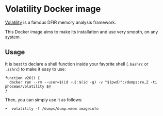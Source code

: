 # Volatility Docker image

[Volatility](https://github.com/volatilityfoundation/volatility) is a famous DFIR memory analysis framework.

This Docker image aims to make its installation and use very smooth, on any system.

## Usage

It is best to declare a shell function inside your favorite shell (`.bashrc` or `.zshrc`) to make it easy to use:

```
function v26() {
  docker run --rm --user=$(id -u):$(id -g) -v "$(pwd)":/dumps:ro,Z -ti phocean/volatility $@
}
```

Then, you can simply use it as follows:

```
➤  volatility -f /dumps/dump.vmem imageinfo
```



